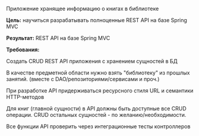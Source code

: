 Приложение хранящее информацию о книгах в библиотеке

**Цель:**
научиться разрабатывать полноценные REST API на базе Spring MVC
 
**Результат:**
 REST API на базе Spring MVC

**Требования:**

Создать CRUD REST API приложения с хранением сущностей в БД

В качестве предметной области нужно взять "библиотеку" из прошлых занятий. (вместе с DAO/репозиториями/сервисами и проч.)

При разработке API придерживаться ресурсного стиля URL и семантики HTTP-методов

Для книг (главной сущности) в API должны быть доступные все CRUD операции. CRUD остальных сущностей - по желанию/необходимости.

Все функции API проверить через интеграционные тесты контроллеров